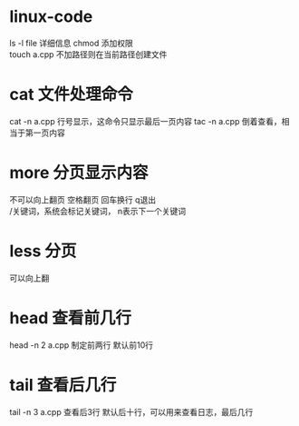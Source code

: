 # linux-code
ls -l file 详细信息
chmod 添加权限  
touch a.cpp 不加路径则在当前路径创建文件  
# cat 文件处理命令
cat -n a.cpp 行号显示，这命令只显示最后一页内容
tac -n a.cpp 倒着查看，相当于第一页内容

# more 分页显示内容
不可以向上翻页 空格翻页 回车换行 q退出  
/关键词，系统会标记关键词， n表示下一个关键词
# less 分页
可以向上翻
# head 查看前几行
head -n 2 a.cpp  制定前两行 默认前10行
# tail 查看后几行
tail -n 3 a.cpp  查看后3行 默认后十行，可以用来查看日志，最后几行
